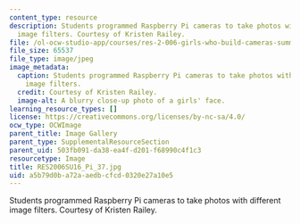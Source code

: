 ```yaml
---
content_type: resource
description: Students programmed Raspberry Pi cameras to take photos with different
  image filters. Courtesy of Kristen Railey.
file: /ol-ocw-studio-app/courses/res-2-006-girls-who-build-cameras-summer-2016/a5b79d0ba72aaedbcfcd0320e27a10e5_RES2006SU16_Pi_37.jpg
file_size: 65537
file_type: image/jpeg
image_metadata:
  caption: Students programmed Raspberry Pi cameras to take photos with different
    image filters.
  credit: Courtesy of Kristen Railey.
  image-alt: A blurry close-up photo of a girls' face.
learning_resource_types: []
license: https://creativecommons.org/licenses/by-nc-sa/4.0/
ocw_type: OCWImage
parent_title: Image Gallery
parent_type: SupplementalResourceSection
parent_uid: 503fb091-da38-ea4f-d201-f68990c4f1c3
resourcetype: Image
title: RES2006SU16_Pi_37.jpg
uid: a5b79d0b-a72a-aedb-cfcd-0320e27a10e5
---
```

Students programmed Raspberry Pi cameras to take photos with different image filters. Courtesy of Kristen Railey.